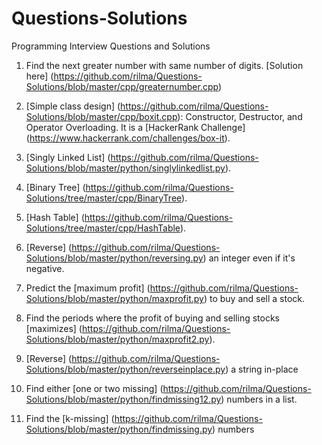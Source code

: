 # Questions-Solutions
Programming Interview Questions and Solutions

1. Find the next greater number with same number of digits. [Solution here] (https://github.com/rilma/Questions-Solutions/blob/master/cpp/greaternumber.cpp)
  
2. [Simple class design] (https://github.com/rilma/Questions-Solutions/blob/master/cpp/boxit.cpp): Constructor, Destructor, and Operator Overloading. It is a [HackerRank Challenge] (https://www.hackerrank.com/challenges/box-it).

3. [Singly Linked List] (https://github.com/rilma/Questions-Solutions/blob/master/python/singlylinkedlist.py).

4. [Binary Tree] (https://github.com/rilma/Questions-Solutions/tree/master/cpp/BinaryTree).

5. [Hash Table] (https://github.com/rilma/Questions-Solutions/tree/master/cpp/HashTable).

6. [Reverse] (https://github.com/rilma/Questions-Solutions/blob/master/python/reversing.py) an integer even if it's negative.

7. Predict the [maximum profit] (https://github.com/rilma/Questions-Solutions/blob/master/python/maxprofit.py) to buy and sell a stock.

8. Find the periods where the profit of buying and selling stocks [maximizes] (https://github.com/rilma/Questions-Solutions/blob/master/python/maxprofit2.py).

9. [Reverse] (https://github.com/rilma/Questions-Solutions/blob/master/python/reverseinplace.py) a string in-place

10. Find either [one or two missing] (https://github.com/rilma/Questions-Solutions/blob/master/python/findmissing12.py) numbers in a list.

11. Find the [k-missing] (https://github.com/rilma/Questions-Solutions/blob/master/python/findmissing.py) numbers
